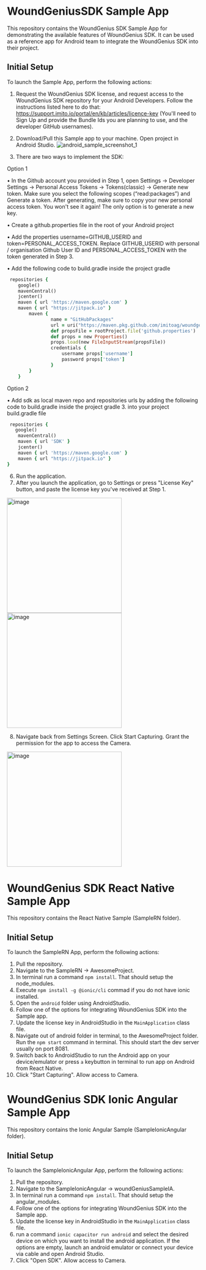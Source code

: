 # WoundGeniusSDK Sample App

This repository contains the WoundGenius SDK Sample App for demonstrating the available features of WoundGenius SDK. It can be used as a reference app for Android team to integrate the WoundGenius SDK into their project.


## Initial Setup
To launch the Sample App, perform the following actions:
1. Request the WoundGenius SDK license, and request access to the WoundGenius SDK repository for your Android Developers. Follow the instructions listed here to do that: https://support.imito.io/portal/en/kb/articles/licence-key (You'll need to Sign Up and provide the Bundle Ids you are planning to use, and the developer GitHub usernames).
2. Download/Pull this Sample app to your machine. Open project in Android Studio.
![android_sample_screenshot_1](https://github.com/imitoag/woundgenius-android-sdk-sample/assets/139133999/2c12b8f9-bfab-4248-8223-94559e71cb59)

3. There are two ways to implement the SDK:
   
 Option 1 

• In the Github account you provided in Step 1, open Settings -> Developer Settings -> Personal Access Tokens -> Tokens(classic) -> Generate new token. Make sure you select the following scopes (“read:packages”) and Generate a token. After generating, make sure to copy your new personal access token. You won't see it again! The only option is to generate a new key. 

• Create a github.properties file in the root of your Android project

• Add the properties username=GITHUB_USERID and token=PERSONAL_ACCESS_TOKEN. Replace GITHUB_USERID with personal / organisation Github User ID and PERSONAL_ACCESS_TOKEN with the token generated in Step 3.

• Add the following code to build.gradle inside the project gradle

```ruby   
 repositories {
    google()
    mavenCentral()
    jcenter()
    maven { url 'https://maven.google.com' }
    maven { url "https://jitpack.io" }
        maven {
                name = "GitHubPackages"
                url = uri("https://maven.pkg.github.com/imitoag/woundgenius-android-sdk")
                def propsFile = rootProject.file('github.properties')
                def props = new Properties()
                props.load(new FileInputStream(propsFile))
                credentials {
                    username props['username']
                    password props['token']
                }
        }
    }
```

 Option 2 

• Add sdk as local maven repo and repositories urls by adding the following code to build.gradle inside the project gradle
3.  into your project build.gradle file
```ruby   
 repositories {
   google()
    mavenCentral()
    maven { url 'SDK' }
    jcenter()
    maven { url 'https://maven.google.com' }
    maven { url "https://jitpack.io" }
}
```

6. Run the application.
7. After you launch the application, go to Settings or press "License Key" button, and paste the license key you've received at Step 1.

<img width="300" alt="image" src="https://github.com/imitoag/woundgenius-android-sdk-sample/assets/139133999/c405785e-e0c5-41ba-8116-6681f2d4a171">
<img width="300" alt="image" src="https://github.com/imitoag/woundgenius-android-sdk-sample/assets/139133999/1a2ef027-3c1d-4122-91c3-37d58c4ed7c9">

8. Navigate back from Settings Screen. Click Start Capturing. Grant the permission for the app to access the Camera.
 <img width="300" alt="image" src="https://github.com/imitoag/woundgenius-android-sdk-sample/assets/139133999/f8fd1408-19eb-46da-835b-7001d3ac8e31">


# WoundGenius SDK React Native Sample App

This repository contains the React Native Sample (SampleRN folder).

## Initial Setup
To launch the SampleRN App, perform the following actions:

1. Pull the repository.
2. Navigate to the SampleRN -> AwesomeProject.
3. In terminal run a command ```npm install```. That should setup the node_modules.
4. Execute ``npm install -g @ionic/cli`` commad if you do not have ionic installed.
5. Open the ```android``` folder using AndroidStudio.
6. Follow one of the options for integrating WoundGenius SDK into the Sample app.
7. Update the license key in AndroidStudio in the ```MainApplication``` class file.
8. Navigate out of android folder in terminal, to the AwesomeProject folder. Run the ```npm start``` command in terminal. This should start the dev server usually on port 8081.
9. Switch back to AndroidStudio to run the Android app on your device/emulator or press ```a``` keybutton in terminal to run app on Android from React Native.
10. Click "Start Capturing". Allow access to Camera.


# WoundGenius SDK Ionic Angular Sample App

This repository contains the Ionic Angular Sample (SampleIonicAngular folder).

## Initial Setup
To launch the SampleIonicAngular App, perform the following actions:

1. Pull the repository.
2. Navigate to the SampleIonicAngular -> woundGeniusSampleIA.
3. In terminal run a command ```npm install```. That should setup the angular_modules.
4. Follow one of the options for integrating WoundGenius SDK into the Sample app.
5. Update the license key in AndroidStudio in the ```MainApplication``` class file.
6. run a command ```ionic capacitor run android``` and select the desired device on which you want to install the android application. If the options are empty, launch an android emulator or connect your device via cable and open Android Studio.
7. Click "Open SDK". Allow access to Camera.
